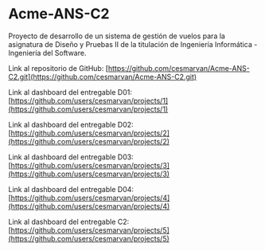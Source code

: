 # Acme-ANS-C2


Proyecto de desarrollo de un sistema de gestión de vuelos para la asignatura de Diseño y Pruebas II de la titulación de Ingeniería Informática - Ingeniería del Software.


Link al repositorio de GitHub: [https://github.com/cesmarvan/Acme-ANS-C2.git](https://github.com/cesmarvan/Acme-ANS-C2.git)


Link al dashboard del entregable D01: [https://github.com/users/cesmarvan/projects/1](https://github.com/users/cesmarvan/projects/1)


Link al dashboard del entregable D02: [https://github.com/users/cesmarvan/projects/2](https://github.com/users/cesmarvan/projects/2)


Link al dashboard del entregable D03: [https://github.com/users/cesmarvan/projects/3](https://github.com/users/cesmarvan/projects/3)


Link al dashboard del entregable D04: [https://github.com/users/cesmarvan/projects/4](https://github.com/users/cesmarvan/projects/4)

Link al dashboard del entregable C2: [https://github.com/users/cesmarvan/projects/5](https://github.com/users/cesmarvan/projects/5)
 
